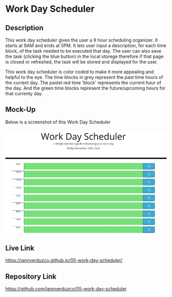 # Work Day Scheduler

## Description

This work day scheduler gives the user a 9 hour scheduling organizer. It starts at 9AM and ends at 5PM. It lets user input a description, for each time block, of the task needed to be executed  that day. The user can also save the task (clicking the blue button) in the local storege therefore if that page is closed or refreshed, the task will be stored and displayed for the user. 

This work day scheduler is color coded to make it more appealing and helpful to the eye. The time blocks in grey represent the past time hours of the current day. The pastel red time 'block' represents the current hour of the day. And the green time blocks represent the future/upcoming hours for that currenty day. 


## Mock-Up

Below is a screenshot of this Work Day Scheduler

![GitHub Logo](/Assets/scheduler.JPG)


## Live Link
https://jannverduzco.github.io/05-work-day-scheduler/

## Repository Link
https://github.com/jannverduzco/05-work-day-scheduler